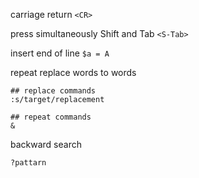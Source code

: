 carriage return
`<CR>`

press simultaneously Shift and Tab
`<S-Tab>`

insert end of line
`$a = A`

repeat replace words to words

```
## replace commands
:s/target/replacement

## repeat commands
&
```

backward search
```
?pattarn

```

